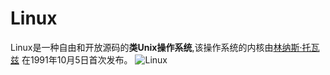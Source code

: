 Linux
==============================================================================================================
Linux是一种自由和开放源码的**类Unix操作系统**,该操作系统的内核由[林纳斯·托瓦兹](http://baike.baidu.com/link?url=od_Jki93P-r-0LU9GOjWLVGzFzzHicq_B6_ZyejWCD3FIyUaxvOXOju2v-4MSgqKkW6hAN5xYeCt4Iy6jCej1q)
在1991年10月5日首次发布。
![Linux](https://zh.wikipedia.org/wiki/Linux#/media/File:NewTux.svg)
